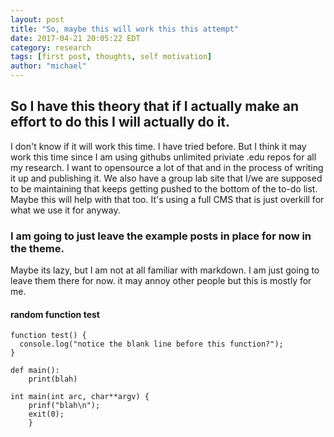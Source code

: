 ```yaml
---
layout: post
title: "So, maybe this will work this this attempt"
date: 2017-04-21 20:05:22 EDT
category: research
tags: [first post, thoughts, self motivation]
author: "michael"
---
```


## So I have this theory that if I actually make an effort to do this I will actually do it.

I don't know if it will work this time. I have tried before. But I think it may work this time since I am using githubs unlimited priviate .edu repos for all my research. I want to opensource a lot of that and in the process of writing it up and publishing it. We also have a group lab site that I/we are supposed to be maintaining that keeps getting pushed to the bottom of the to-do list. Maybe this will help with that too. It's using a full CMS that is just overkill for what we use it for anyway.

### I am going to just leave the example posts in place for now in the theme.

Maybe its lazy, but I am not at all familiar with markdown. I am just going to leave them there for now. it may annoy other people but this is mostly for me.

#### random function test
```
function test() {
  console.log("notice the blank line before this function?");
}
```

```
def main():
	print(blah)
```

```
int main(int arc, char**argv) {
	prinf("blah\n");
	exit(0);
	}
```